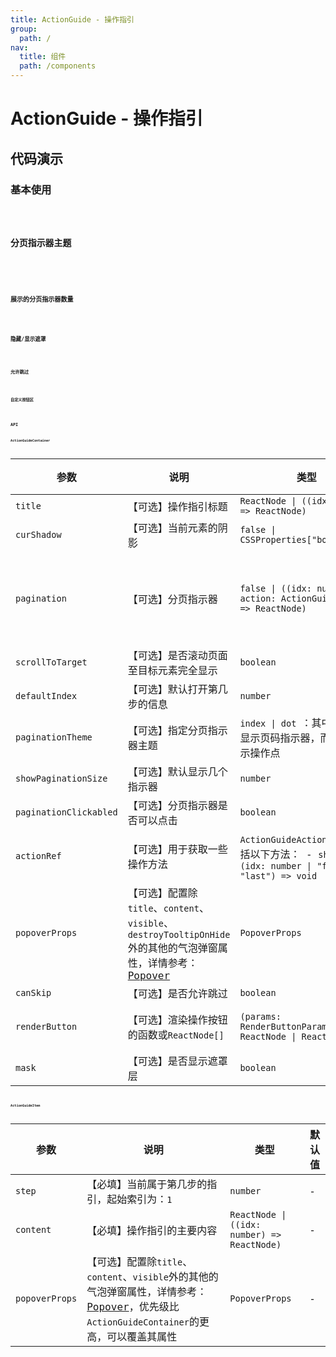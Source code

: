 ```yaml
---
title: ActionGuide - 操作指引
group:
  path: /
nav:
  title: 组件
  path: /components
---
```


# ActionGuide - 操作指引

## 代码演示

### 基本使用

<code src="./demos/basic.tsx" height="600px" iframe="500px" title="基本使用" />

### 分页指示器主题

<code src="./demos/paginationTheme-index.tsx" height="600px" iframe="400px" title="索引主题" />
<code src="./demos/paginationTheme-dot.tsx" height="600px" iframe="400px" title="指示点主题" />

### 展示的分页指示器数量

<code src="./demos/pagination-disaplay-size.tsx" height="600px" iframe="400px" title="显示的分页项数量" />

### 隐藏/显示遮罩

<code src="./demos/mask.tsx" height="600px" iframe="400px" title="不显示遮罩" />

### 允许跳过

<code src="./demos/skip.tsx" height="600px" iframe="400px" title="允许跳过" />

### 自定义按钮区

<code src="./demos/renderButton.tsx" height="600px" iframe="400px" title="自定义按钮区" />

## API

### ActionGuideContainer

| 参数 | 说明 | 类型 | 默认值 |
| --- | --- | --- | --- |
| `title` | 【可选】操作指引标题 | `ReactNode \| ((idx: number) => ReactNode)` | - |
| `curShadow` | 【可选】当前元素的阴影 | `false \| CSSProperties["boxShadow"]` | `0 0 15px #333` |
| `pagination` | 【可选】分页指示器 | `false \| ((idx: number, action: ActionGuideAction) => ReactNode)` | 默认显示指示点主题分页 |
| `scrollToTarget` | 【可选】是否滚动页面至目标元素完全显示 | `boolean` | `true` |
| `defaultIndex` | 【可选】默认打开第几步的信息 | `number` | `1` |
| `paginationTheme` | 【可选】指定分页指示器主题 | `index \| dot `：其中`index`会显示页码指示器，而`dot`只显示操作点 | `dot` |
| `showPaginationSize` | 【可选】默认显示几个指示器 | `number` | `3` |
| `paginationClickabled` | 【可选】分页指示器是否可以点击 | `boolean` | `true` |
| `actionRef` | 【可选】用于获取一些操作方法 | `ActionGuideAction`: 其中包括以下方法： - `show: (idx: number \| "first" \| "last") => void` | - |
| `popoverProps` | 【可选】配置除`title`、`content`、`visible`、`destroyTooltipOnHide`外的其他的气泡弹窗属性，详情参考：[Popover](https://ant.design/components/popover-cn/) | `PopoverProps` | - |
| `canSkip` | 【可选】是否允许跳过 | `boolean` | `true` |
| `renderButton` | 【可选】渲染操作按钮的函数或`ReactNode[]` | `(params: RenderButtonParams) => ReactNode \| ReactNode[]` | 默认操作按钮 |
| `mask` | 【可选】是否显示遮罩层 | `boolean` | `true` |

### ActionGuideItem

| 参数 | 说明 | 类型 | 默认值 |
| --- | --- | --- | --- |
| `step` | 【必填】当前属于第几步的指引，起始索引为：`1` | `number` | - |
| `content` | 【必填】操作指引的主要内容 | `ReactNode \| ((idx: number) => ReactNode)` | - |
| `popoverProps` | 【可选】配置除`title`、`content`、`visible`外的其他的气泡弹窗属性，详情参考：[Popover](https://ant.design/components/popover-cn/)，优先级比`ActionGuideContainer`的更高，可以覆盖其属性 | `PopoverProps` | - |
